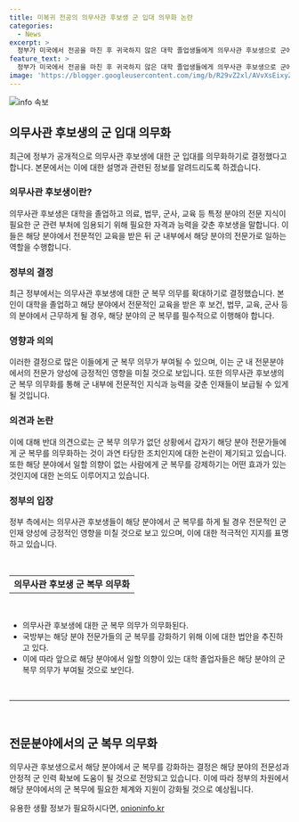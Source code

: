 ```yaml
---
title: 미복귀 전공의 의무사관 후보생 군 입대 의무화 논란
categories:
  - News
excerpt: >
  정부가 미국에서 전공을 마친 후 귀국하지 않은 대학 졸업생들에게 의무사관 후보생으로 군에 입대해야 한다는 법안을 추진하고 있습니다. 이 법안은 현재 대학에서 전공을 마친 후 귀국하지 않고 국내에서 근로를 하는 사람들에게 적용될 예정이며, 이를 통해 군 병력 보충에 기여하고자 합니다.
feature_text: >
  정부가 미국에서 전공을 마친 후 귀국하지 않은 대학 졸업생들에게 의무사관 후보생으로 군에 입대해야 한다는 법안을 추진하고 있습니다. 이 법안은 현재 대학에서 전공을 마친 후 귀국하지 않고 국내에서 근로를 하는 사람들에게 적용될 예정이며, 이를 통해 군 병력 보충에 기여하고자 합니다.
image: 'https://blogger.googleusercontent.com/img/b/R29vZ2xl/AVvXsEixyZcFfHzMRdzZMjFBmAUKJYCLCGyLL1o632UiGVXcaFdKo_bkvkuCioo0uUKlGfBVcT3P84aROyZIXSBEx3Aw5nCQ3pTgDom1WDC4m8eifvWiAmWEEVb4x6G_l8C0QH225ldMjyaFvpxGEBGNO37VmDTDMHGhJPq73UglMfDca1-0aw/s1600/blogspot.png'
---
```


<p><img src="https://blogger.googleusercontent.com/img/b/R29vZ2xl/AVvXsEixyZcFfHzMRdzZMjFBmAUKJYCLCGyLL1o632UiGVXcaFdKo_bkvkuCioo0uUKlGfBVcT3P84aROyZIXSBEx3Aw5nCQ3pTgDom1WDC4m8eifvWiAmWEEVb4x6G_l8C0QH225ldMjyaFvpxGEBGNO37VmDTDMHGhJPq73UglMfDca1-0aw/s1600/blogspot.png" alt="info 속보" /></p>

<h2 data-ke-size="size26">의무사관 후보생의 군 입대 의무화</h2>

<p data-ke-size="size16">최근에 정부가 공개적으로 의무사관 후보생에 대한 군 입대를 의무화하기로 결정했다고 합니다. 본문에서는 이에 대한 설명과 관련된 정보를 알려드리도록 하겠습니다.</p>

<h3>의무사관 후보생이란? </h3>

<p data-ke-size="size16">의무사관 후보생은 대학을 졸업하고 의료, 법무, 군사, 교육 등 특정 분야의 전문 지식이 필요한 군 관련 부처에 임용되기 위해 필요한 자격과 능력을 갖춘 후보생을 말합니다. 이들은 해당 분야에서 전문적인 교육을 받은 뒤 군 내부에서 해당 분야의 전문가로 일하는 역할을 수행합니다.</p>

<h3>정부의 결정 </h3>

<p data-ke-size="size16">최근 정부에서는 의무사관 후보생에 대한 군 복무 의무를 확대하기로 결정했습니다. 본인이 대학을 졸업하고 해당 분야에서 전문적인 교육을 받은 후 보건, 법무, 교육, 군사 등의 분야에서 근무하게 될 경우, 해당 분야의 군 복무를 필수적으로 이행해야 합니다.</p>

<h3>영향과 의의</h3>

<p data-ke-size="size16">이러한 결정으로 많은 이들에게 군 복무 의무가 부여될 수 있으며, 이는 군 내 전문분야에서의 전문가 양성에 긍정적인 영향을 미칠 것으로 보입니다. 또한 의무사관 후보생의 군 복무 의무화를 통해 군 내부에 전문적인 지식과 능력을 갖춘 인재들이 보급될 수 있게 될 것입니다.</p>

<h3>의견과 논란 </h3>

<p data-ke-size="size16">이에 대해 반대 의견으로는 군 복무 의무가 없던 상황에서 갑자기 해당 분야 전문가들에게 군 복무를 의무화하는 것이 과연 타당한 조치인지에 대한 논란이 제기되고 있습니다. 또한 해당 분야에서 일할 의향이 없는 사람에게 군 복무를 강제하기는 어떤 효과가 있는 것인지에 대한 논의도 이루어지고 있습니다.</p>

<h3>정부의 입장</h3>

<p data-ke-size="size16">정부 측에서는 의무사관 후보생들이 해당 분야에서 군 복무를 하게 될 경우 전문적인 군 인재 양성에 긍정적인 영향을 미칠 것으로 보고 있으며, 이에 대한 적극적인 지지를 표명하고 있습니다.</p>

<p data-ke-size="size16">&nbsp;</p>

<table>
  <tbody>
    <tr>
      <td style="text-align: center; height: 17px;"><b>의무사관 후보생 군 복무 의무화</b></td>
    </tr>
  </tbody>
</table>

<p data-ke-size="size16">&nbsp;</p>

<ul>
  <li>의무사관 후보생에 대한 군 복무 의무가 의무화된다.</li>
  <li>국방부는 해당 분야 전문가들의 군 복무를 강화하기 위해 이에 대한 법안을 추진하고 있다.</li>
  <li>이에 따라 앞으로 해당 분야에서 일할 의향이 있는 대학 졸업자들은 해당 분야의 군 복무 의무가 부여될 것으로 보인다.</li>
</ul>

<p data-ke-size="size16">&nbsp;</p>

<hr>

<p data-ke-size="size16">&nbsp;</p>

<h2 data-ke-size="size26">전문분야에서의 군 복무 의무화</h2>

<p data-ke-size="size16">의무사관 후보생으로서 해당 분야에서 군 복무를 강화하는 결정은 해당 분야의 전문성과 안정적 군 인력 확보에 도움이 될 것으로 전망되고 있습니다. 이에 따라 정부의 차원에서 해당 분야에서의 군 복무에 필요한 체계와 지원이 강화될 것으로 예상됩니다.</p>
유용한 생활 정보가 필요하시다면, <a href="https://onioninfo.kr" rel="dofollow">onioninfo.kr</a>



